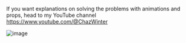 If you want explanations on solving the problems with animations and props, head to my YouTube channel
https://www.youtube.com/@ChazWinter

![image](https://github.com/ChazWinterYT/LeetCode-Solutions/assets/139367543/4f6d86c2-2f59-4a3b-9ec5-dd300db80230)












